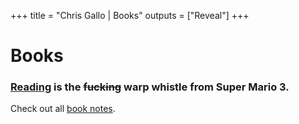 +++
title = "Chris Gallo | Books"
outputs = ["Reveal"]
+++

# Books

### [Reading](https://www.reddit.com/r/getdisciplined/comments/1q96b5/i_just_dont_care_about_myself/cdb0z9b/) is the ~~fucking~~ warp whistle from Super Mario 3. 

Check out all [book notes](/list). 

